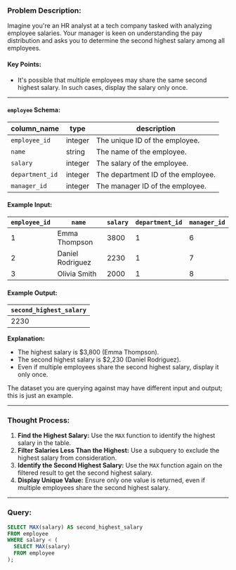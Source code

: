 ### Problem Description:
Imagine you're an HR analyst at a tech company tasked with analyzing employee salaries. Your manager is keen on understanding the pay distribution and asks you to determine the second highest salary among all employees.

#### Key Points:
- It's possible that multiple employees may share the same second highest salary. In such cases, display the salary only once.

---

#### `employee` Schema:
| column_name    | type      | description                              |
|----------------|-----------|------------------------------------------|
| `employee_id`  | integer   | The unique ID of the employee.           |
| `name`         | string    | The name of the employee.                |
| `salary`       | integer   | The salary of the employee.              |
| `department_id`| integer   | The department ID of the employee.       |
| `manager_id`   | integer   | The manager ID of the employee.          |

#### Example Input:
| `employee_id` | `name`            | `salary` | `department_id` | `manager_id` |
|---------------|-------------------|----------|-----------------|--------------|
| 1             | Emma Thompson     | 3800     | 1               | 6            |
| 2             | Daniel Rodriguez  | 2230     | 1               | 7            |
| 3             | Olivia Smith      | 2000     | 1               | 8            |

#### Example Output:
| `second_highest_salary` |
|--------------------------|
| 2230                     |

**Explanation:**
- The highest salary is $3,800 (Emma Thompson).
- The second highest salary is $2,230 (Daniel Rodriguez).
- Even if multiple employees share the second highest salary, display it only once.

The dataset you are querying against may have different input and output; this is just an example.

---

### Thought Process:
1. **Find the Highest Salary:** Use the `MAX` function to identify the highest salary in the table.
2. **Filter Salaries Less Than the Highest:** Use a subquery to exclude the highest salary from consideration.
3. **Identify the Second Highest Salary:** Use the `MAX` function again on the filtered result to get the second highest salary.
4. **Display Unique Value:** Ensure only one value is returned, even if multiple employees share the second highest salary.

---

### Query:
```sql
SELECT MAX(salary) AS second_highest_salary
FROM employee 
WHERE salary < (
  SELECT MAX(salary) 
  FROM employee
);
